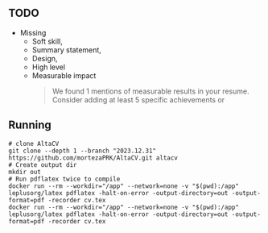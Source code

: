 ## TODO
* Missing
   * Soft skill,
   * Summary statement,
   * Design,
   * High level
   * Measurable impact
     > We found 1 mentions of measurable results in your resume. Consider adding at least 5 specific achievements or 

## Running
```shell
# clone AltaCV
git clone --depth 1 --branch "2023.12.31" https://github.com/mortezaPRK/AltaCV.git altacv
# Create output dir
mkdir out
# Run pdflatex twice to compile
docker run --rm --workdir="/app" --network=none -v "$(pwd):/app" leplusorg/latex pdflatex -halt-on-error -output-directory=out -output-format=pdf -recorder cv.tex
docker run --rm --workdir="/app" --network=none -v "$(pwd):/app" leplusorg/latex pdflatex -halt-on-error -output-directory=out -output-format=pdf -recorder cv.tex
```